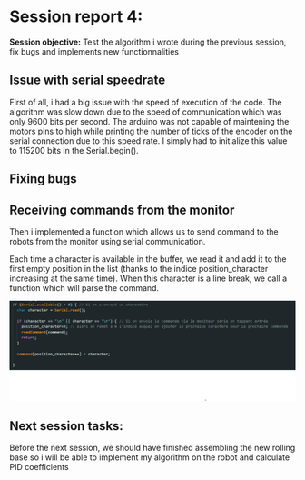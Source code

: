 # Session report 4:

**Session objective:** Test the algorithm i wrote during the previous session, fix bugs and implements new functionnalities

## Issue with serial speedrate

First of all, i had a big issue with the speed of execution of the code. The algorithm was slow down due to the speed of communication which was only 9600 bits per second. The arduino was not capable of maintening the motors pins to high while printing the number of ticks of the encoder on the serial connection due to this speed rate. I simply had to initialize this value to 115200 bits in the Serial.begin().

## Fixing bugs


## Receiving commands from the monitor
Then i implemented a function which allows us to send command to the robots from the monitor using serial communication.

Each time a character is available in the buffer, we read it and add it to the first empty position in the list (thanks to the indice position_character increasing at the same time).
When this character is a line break, we call a function which will parse the command.


<img src="Report's images\Session04\code_buffer_serial_connection.png" width="600">



## **Next session tasks:**

Before the next session, we should have finished assembling the new rolling base so i will be able to implement my algorithm on the robot and calculate PID coefficients
